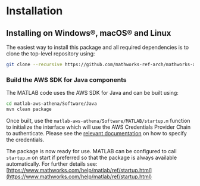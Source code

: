 # Installation

## Installing on Windows®, macOS® and Linux
The easiest way to install this package and all required dependencies is to clone the top-level repository using:

```bash
git clone --recursive https://github.com/mathworks-ref-arch/mathworks-aws-support.git
```

### Build the AWS SDK for Java components
The MATLAB code uses the AWS SDK for Java and can be built using:
```bash
cd matlab-aws-athena/Software/Java
mvn clean package
```

Once built, use the ```matlab-aws-athena/Software/MATLAB/startup.m``` function to initialize the interface which will use the AWS Credentials Provider Chain to authenticate. Please see the [relevant documentation](Authentication.md) on how to specify the credentials.

The package is now ready for use. MATLAB can be configured to call ```startup.m``` on start if preferred so that the package is always available automatically. For further details see: [https://www.mathworks.com/help/matlab/ref/startup.html](https://www.mathworks.com/help/matlab/ref/startup.html)

[//]: #  (Copyright 2019 The MathWorks, Inc.)
